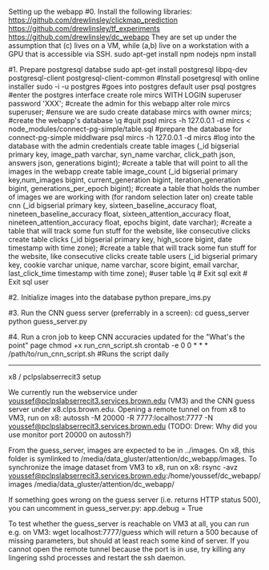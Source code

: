 Setting up the webapp
#0. Install the following libraries:
	https://github.com/drewlinsley/clickmap_prediction
	https://github.com/drewlinsley/tf_experiments
	https://github.com/drewlinsley/dc_webapp
	They are set up under the assumption that (c) lives on a VM, while (a,b) live on a workstation with a GPU that is accessible via SSH.
	sudo apt-get install npm nodejs
	npm install

#1. Prepare postgresql databse
	sudo apt-get install postgresql libpq-dev postgresql-client postgresql-client-common #Install posetgresql with online installer
	sudo -i -u postgres #goes into postgres default user
	psql postgres #enter the postgres interface
	create role mircs WITH LOGIN superuser password 'XXX'; #create the admin for this webapp
	alter role mircs superuser; #ensure we are sudo
	create database mircs with owner mircs; #create the webapp's database
	\q #quit
	psql mircs -h 127.0.0.1 -d mircs < node_modules/connect-pg-simple/table.sql #prepare the database for connect-pg-simple middlware
	psql mircs -h 127.0.0.1 -d mircs #log into the database with the admin credentials
	create table images (_id bigserial primary key, image_path varchar, syn_name varchar, click_path json, answers json, generations bigint); #create a table that will point to all the images in the webapp
	create table image_count (_id bigserial primary key,num_images bigint, current_generation bigint, iteration_generation bigint, generations_per_epoch bigint); #create a table that holds the number of images we are working with (for random selection later on)
	create table cnn (_id bigserial primary key, sixteen_baseline_accuracy float, nineteen_baseline_accuracy float, sixteen_attention_accuracy float, nineteen_attention_accuracy float, epochs bigint, date varchar); #create a table that will track some fun stuff for the website, like consecutive clicks
	create table clicks (_id bigserial primary key, high_score bigint, date timestamp with time zone); #create a table that will track some fun stuff for the website, like consecutive clicks
	create table users (_id bigserial primary key, cookie varchar unique, name varchar, score bigint, email varchar, last_click_time timestamp with time zone); #user table
	\q # Exit sql
	exit # Exit sql user

#2. Initialize images into the database
	python prepare_ims.py

#3. Run the CNN guess server (preferrably in a screen):
	cd guess_server
	python guess_server.py

#4. Run a cron job to keep CNN accuracies updated for the "What's the point" page
	chmod +x run_cnn_script.sh
	crontab -e
	0 0 * * * /path/to/run_cnn_script.sh #Runs the script daily	

---

x8 / pclpslabserrecit3 setup

We currently run the webservice under youssef@pclpslabserrecit3.services.brown.edu (VM3) and the CNN guess server under x8.clps.brown.edu.
Opening a remote tunnel on from x8 to VM3, run on x8:
	autossh -M 20000 -R 7777:localhost:7777 -N youssef@pclpslabserrecit3.services.brown.edu
(TODO: Drew: Why did you use monitor port 20000 on autossh?)

From the guess_server, images are expected to be in ../images. On x8, this folder is symlinked to /media/data_gluster/attention/dc_webapp/images.
To synchronize the image dataset from VM3 to x8, run on x8:
	rsync -avz youssef@pclpslabserrecit3.services.brown.edu:/home/youssef/dc_webapp/images /media/data_gluster/attention/dc_webapp/

If something goes wrong on the guess server (i.e. returns HTTP status 500), you can uncomment in guess_server.py:
	app.debug = True

To test whether the guess_server is reachable on VM3 at all, you can run e.g. on VM3:
	wget localhost:7777/guess
which will return a 500 because of missing parameters, but should at least reach some kind of server. If you cannot open the remote tunnel because the port is in use, try killing any lingering sshd processes and restart the ssh daemon.